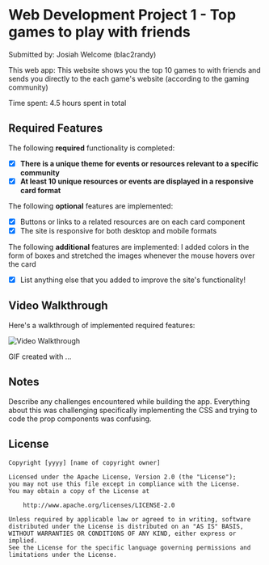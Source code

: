 # Web Development Project 1 - Top games to play with friends

Submitted by: Josiah Welcome (blac2randy)

This web app: This website shows you the top 10 games to with friends and sends you directly to the each game's website (according to the gaming community)

Time spent: 4.5 hours spent in total

## Required Features

The following **required** functionality is completed:

- [x] **There is a unique theme for events or resources relevant to a specific community**
- [x] **At least 10 unique resources or events are displayed in a responsive card format**

The following **optional** features are implemented:

- [x] Buttons or links to a related resources are on each card component
- [x] The site is responsive for both desktop and mobile formats

The following **additional** features are implemented:
I added colors in the form of boxes and stretched the images  whenever the mouse hovers over the card
* [x] List anything else that you added to improve the site's functionality!

## Video Walkthrough

Here's a walkthrough of implemented required features:

<img src='https://imgur.com/a/5bgjKRi'  title='Video Walkthrough' width='' alt='Video Walkthrough' />

<!-- Replace this with whatever GIF tool you used! -->
GIF created with ...  
<!-- Recommended tools:
[Kap](https://getkap.co/) for macOS
[ScreenToGif](https://www.screentogif.com/) for Windows
[peek](https://github.com/phw/peek) for Linux. -->

## Notes

Describe any challenges encountered while building the app.
Everything about this was challenging specifically implementing the CSS and trying to code the prop components was confusing.
## License

    Copyright [yyyy] [name of copyright owner]

    Licensed under the Apache License, Version 2.0 (the "License");
    you may not use this file except in compliance with the License.
    You may obtain a copy of the License at

        http://www.apache.org/licenses/LICENSE-2.0

    Unless required by applicable law or agreed to in writing, software
    distributed under the License is distributed on an "AS IS" BASIS,
    WITHOUT WARRANTIES OR CONDITIONS OF ANY KIND, either express or implied.
    See the License for the specific language governing permissions and
    limitations under the License.